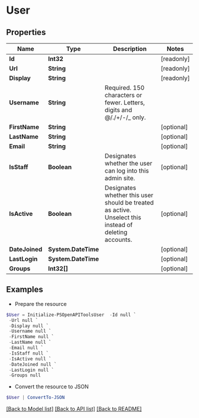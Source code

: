 # User
## Properties

Name | Type | Description | Notes
------------ | ------------- | ------------- | -------------
**Id** | **Int32** |  | [readonly] 
**Url** | **String** |  | [readonly] 
**Display** | **String** |  | [readonly] 
**Username** | **String** | Required. 150 characters or fewer. Letters, digits and @/./+/-/_ only. | 
**FirstName** | **String** |  | [optional] 
**LastName** | **String** |  | [optional] 
**Email** | **String** |  | [optional] 
**IsStaff** | **Boolean** | Designates whether the user can log into this admin site. | [optional] 
**IsActive** | **Boolean** | Designates whether this user should be treated as active. Unselect this instead of deleting accounts. | [optional] 
**DateJoined** | **System.DateTime** |  | [optional] 
**LastLogin** | **System.DateTime** |  | [optional] 
**Groups** | **Int32[]** |  | [optional] 

## Examples

- Prepare the resource
```powershell
$User = Initialize-PSOpenAPIToolsUser  -Id null `
 -Url null `
 -Display null `
 -Username null `
 -FirstName null `
 -LastName null `
 -Email null `
 -IsStaff null `
 -IsActive null `
 -DateJoined null `
 -LastLogin null `
 -Groups null
```

- Convert the resource to JSON
```powershell
$User | ConvertTo-JSON
```

[[Back to Model list]](../README.md#documentation-for-models) [[Back to API list]](../README.md#documentation-for-api-endpoints) [[Back to README]](../README.md)

